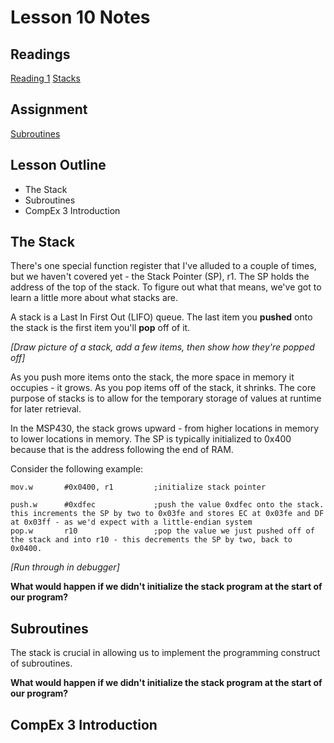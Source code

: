 # Lesson 10 Notes

## Readings
[Reading 1](/path/to/reading)
[Stacks](http://en.wikipedia.org/wiki/Stack_(abstract_data_type/))

## Assignment
[Subroutines]()

## Lesson Outline
- The Stack
- Subroutines
- CompEx 3 Introduction

## The Stack

There's one special function register that I've alluded to a couple of times, but we haven't covered yet - the Stack Pointer (SP), r1.  The SP holds the address of the top of the stack.  To figure out what that means, we've got to learn a little more about what stacks are.

A stack is a Last In First Out (LIFO) queue.  The last item you **pushed** onto the stack is the first item you'll **pop** off of it.

*[Draw picture of a stack, add a few items, then show how they're popped off]*

As you push more items onto the stack, the more space in memory it occupies - it grows.  As you pop items off of the stack, it shrinks.  The core purpose of stacks is to allow for the temporary storage of values at runtime for later retrieval.

In the MSP430, the stack grows upward - from higher locations in memory to lower locations in memory.  The SP is typically initialized to 0x400 because that is the address following the end of RAM.

Consider the following example:
```
mov.w       #0x0400, r1         ;initialize stack pointer

push.w      #0xdfec             ;push the value 0xdfec onto the stack. this increments the SP by two to 0x03fe and stores EC at 0x03fe and DF at 0x03ff - as we'd expect with a little-endian system
pop.w       r10                 ;pop the value we just pushed off of the stack and into r10 - this decrements the SP by two, back to 0x0400.
```

*[Run through in debugger]*

**What would happen if we didn't initialize the stack program at the start of our program?**

## Subroutines

The stack is crucial in allowing us to implement the programming construct of subroutines.

**What would happen if we didn't initialize the stack program at the start of our program?**

## CompEx 3 Introduction


